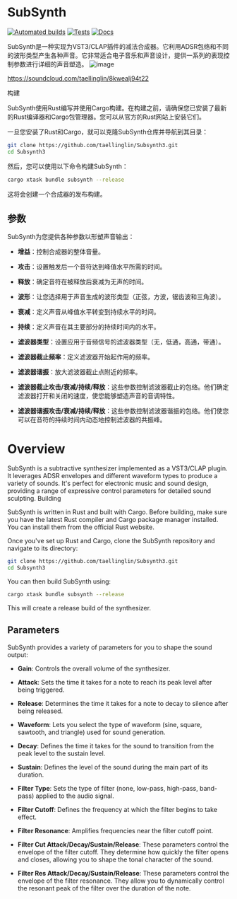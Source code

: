 # SubSynth

[![Automated builds](https://github.com/robbert-vdh/nih-plug/actions/workflows/build.yml/badge.svg?branch=master)](https://github.com/robbert-vdh/nih-plug/actions/workflows/build.yml?query=branch%3Amaster)
[![Tests](https://github.com/robbert-vdh/nih-plug/actions/workflows/test.yml/badge.svg?branch=master)](https://github.com/robbert-vdh/nih-plug/actions/workflows/test.yml?query=branch%3Amaster)
[![Docs](https://github.com/robbert-vdh/nih-plug/actions/workflows/docs.yml/badge.svg?branch=master)](https://nih-plug.robbertvanderhelm.nl/)


SubSynth是一种实现为VST3/CLAP插件的减法合成器。它利用ADSR包络和不同的波形类型产生各种声音。它非常适合电子音乐和声音设计，提供一系列的表现控制参数进行详细的声音塑造。
![image](https://github.com/taellinglin/Subsynth3/assets/82527149/9138dc3e-4969-473d-948a-b780191ff09b)


https://soundcloud.com/taellinglin/8kwealj94t22 


构建

SubSynth使用Rust编写并使用Cargo构建。在构建之前，请确保您已安装了最新的Rust编译器和Cargo包管理器。您可以从官方的Rust网站上安装它们。

一旦您安装了Rust和Cargo，就可以克隆SubSynth仓库并导航到其目录：
```bash
git clone https://github.com/taellinglin/Subsynth3.git
cd Subsynth3
```
然后，您可以使用以下命令构建SubSynth：
```bash
cargo xtask bundle subsynth --release
```
这将会创建一个合成器的发布构建。
## 参数

SubSynth为您提供各种参数以形塑声音输出：

- **增益**：控制合成器的整体音量。
  
- **攻击**：设置触发后一个音符达到峰值水平所需的时间。
  
- **释放**：确定音符在被释放后衰减为无声的时间。
  
- **波形**：让您选择用于声音生成的波形类型（正弦，方波，锯齿波和三角波）。
  
- **衰减**：定义声音从峰值水平转变到持续水平的时间。
  
- **持续**：定义声音在其主要部分的持续时间内的水平。
  
- **滤波器类型**：设置应用于音频信号的滤波器类型（无，低通，高通，带通）。
  
- **滤波器截止频率**：定义滤波器开始起作用的频率。
  
- **滤波器谐振**：放大滤波器截止点附近的频率。
  
- **滤波器截止攻击/衰减/持续/释放**：这些参数控制滤波器截止的包络。他们确定滤波器打开和关闭的速度，使您能够塑造声音的音调特性。
  
- **滤波器谐振攻击/衰减/持续/释放**：这些参数控制滤波器谐振的包络。他们使您可以在音符的持续时间内动态地控制滤波器的共振峰。
# Overview

SubSynth is a subtractive synthesizer implemented as a VST3/CLAP plugin. It leverages ADSR envelopes and different waveform types to produce a variety of sounds. It's perfect for electronic music and sound design, providing a range of expressive control parameters for detailed sound sculpting.
Building

SubSynth is written in Rust and built with Cargo. Before building, make sure you have the latest Rust compiler and Cargo package manager installed. You can install them from the official Rust website.

Once you've set up Rust and Cargo, clone the SubSynth repository and navigate to its directory:

```bash
git clone https://github.com/taellinglin/Subsynth3.git
cd Subsynth3
```
You can then build SubSynth using:
```bash
cargo xtask bundle subsynth --release
```
This will create a release build of the synthesizer.


## Parameters

SubSynth provides a variety of parameters for you to shape the sound output:

- **Gain**: Controls the overall volume of the synthesizer.
  
- **Attack**: Sets the time it takes for a note to reach its peak level after being triggered.
  
- **Release**: Determines the time it takes for a note to decay to silence after being released.
  
- **Waveform**: Lets you select the type of waveform (sine, square, sawtooth, and triangle) used for sound generation.
  
- **Decay**: Defines the time it takes for the sound to transition from the peak level to the sustain level.
  
- **Sustain**: Defines the level of the sound during the main part of its duration.
  
- **Filter Type**: Sets the type of filter (none, low-pass, high-pass, band-pass) applied to the audio signal.
  
- **Filter Cutoff**: Defines the frequency at which the filter begins to take effect.
  
- **Filter Resonance**: Amplifies frequencies near the filter cutoff point.
  
- **Filter Cut Attack/Decay/Sustain/Release**: These parameters control the envelope of the filter cutoff. They determine how quickly the filter opens and closes, allowing you to shape the tonal character of the sound.
  
- **Filter Res Attack/Decay/Sustain/Release**: These parameters control the envelope of the filter resonance. They allow you to dynamically control the resonant peak of the filter over the duration of the note.


